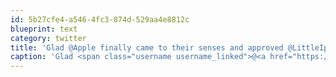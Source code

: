 ```yaml
---
id: 5b27cfe4-a546-4fc3-874d-529aa4e8812c
blueprint: text
category: twitter
title: 'Glad @Apple finally came to their senses and approved @LittleIpsum in the AppStore!'
caption: 'Glad <span class="username username_linked">@<a href="https://twitter.com/Apple" title="Apple">Apple</a></span> finally came to their senses and approved <span class="username username_linked">@<a href="https://twitter.com/LittleIpsum" title="LittleIpsum">LittleIpsum</a></span> in the AppStore!'
---
```

